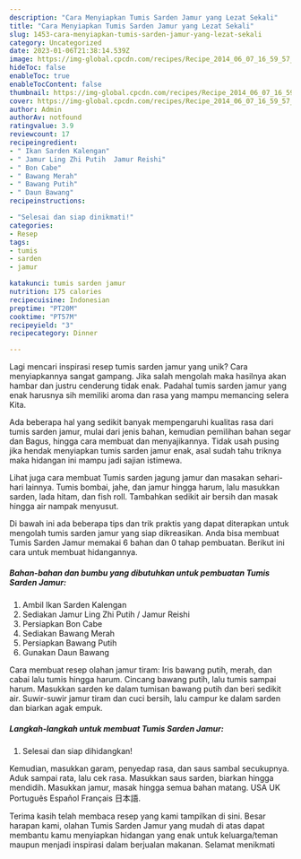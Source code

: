 ```yaml
---
description: "Cara Menyiapkan Tumis Sarden Jamur yang Lezat Sekali"
title: "Cara Menyiapkan Tumis Sarden Jamur yang Lezat Sekali"
slug: 1453-cara-menyiapkan-tumis-sarden-jamur-yang-lezat-sekali
category: Uncategorized
date: 2023-01-06T21:38:14.539Z
image: https://img-global.cpcdn.com/recipes/Recipe_2014_06_07_16_59_57_376_b0ce70_original_20140526_015916/680x482cq70/tumis-sarden-jamur-foto-resep-utama.jpg
hideToc: false
enableToc: true
enableTocContent: false
thumbnail: https://img-global.cpcdn.com/recipes/Recipe_2014_06_07_16_59_57_376_b0ce70_original_20140526_015916/680x482cq70/tumis-sarden-jamur-foto-resep-utama.jpg
cover: https://img-global.cpcdn.com/recipes/Recipe_2014_06_07_16_59_57_376_b0ce70_original_20140526_015916/680x482cq70/tumis-sarden-jamur-foto-resep-utama.jpg
author: Admin
authorAv: notfound
ratingvalue: 3.9
reviewcount: 17
recipeingredient:
- " Ikan Sarden Kalengan"
- " Jamur Ling Zhi Putih  Jamur Reishi"
- " Bon Cabe"
- " Bawang Merah"
- " Bawang Putih"
- " Daun Bawang"
recipeinstructions:

- "Selesai dan siap dinikmati!"
categories:
- Resep
tags:
- tumis
- sarden
- jamur

katakunci: tumis sarden jamur 
nutrition: 175 calories
recipecuisine: Indonesian
preptime: "PT20M"
cooktime: "PT57M"
recipeyield: "3"
recipecategory: Dinner

---
```





Lagi mencari inspirasi resep tumis sarden jamur yang unik? Cara menyiapkannya sangat gampang. Jika salah mengolah maka hasilnya akan hambar dan justru cenderung tidak enak. Padahal tumis sarden jamur yang enak harusnya sih memiliki aroma dan rasa yang mampu memancing selera Kita.





Ada beberapa hal yang sedikit banyak mempengaruhi kualitas rasa dari tumis sarden jamur, mulai dari jenis bahan, kemudian pemilihan bahan segar dan Bagus, hingga cara membuat dan menyajikannya. Tidak usah pusing jika hendak menyiapkan tumis sarden jamur enak,      asal sudah tahu triknya maka hidangan ini mampu jadi sajian istimewa.














Lihat juga cara membuat Tumis sarden jagung jamur dan masakan sehari-hari lainnya. Tumis bombai, jahe, dan jamur hingga harum, lalu masukkan sarden, lada hitam, dan fish roll. Tambahkan sedikit air bersih dan masak hingga air nampak menyusut.






Di bawah ini ada beberapa tips dan trik praktis yang dapat diterapkan untuk mengolah tumis sarden jamur yang siap dikreasikan. Anda bisa membuat Tumis Sarden Jamur memakai 6 bahan dan 0 tahap pembuatan. Berikut ini cara untuk membuat hidangannya.

<!--inarticleads1-->

##### Bahan-bahan dan bumbu yang dibutuhkan untuk pembuatan Tumis Sarden Jamur:

1. Ambil  Ikan Sarden Kalengan
1. Sediakan  Jamur Ling Zhi Putih / Jamur Reishi
1. Persiapkan  Bon Cabe
1. Sediakan  Bawang Merah
1. Persiapkan  Bawang Putih
1. Gunakan  Daun Bawang


Cara membuat resep olahan jamur tiram: Iris bawang putih, merah, dan cabai lalu tumis hingga harum. Cincang bawang putih, lalu tumis sampai harum. Masukkan sarden ke dalam tumisan bawang putih dan beri sedikit air. Suwir-suwir jamur tiram dan cuci bersih, lalu campur ke dalam sarden dan biarkan agak empuk. 

<!--inarticleads2-->

##### Langkah-langkah untuk membuat Tumis Sarden Jamur:


1. Selesai dan siap dihidangkan!

Kemudian, masukkan garam, penyedap rasa, dan saus sambal secukupnya. Aduk sampai rata, lalu cek rasa. Masukkan saus sarden, biarkan hingga mendidih. Masukkan jamur, masak hingga semua bahan matang. USA UK Português Español Français 日本語. 

Terima kasih telah membaca resep yang kami tampilkan di sini. Besar harapan kami, olahan Tumis Sarden Jamur yang mudah di atas dapat membantu kamu menyiapkan hidangan yang enak untuk keluarga/teman maupun menjadi inspirasi dalam berjualan makanan. Selamat menikmati
